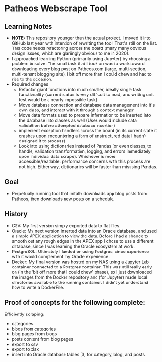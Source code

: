 # Patheos Webscrape Tool

## Learning Notes

- **NOTE:** This repository younger than the actual project. I moved it into GitHub last year with intention of rewriting the tool. That's still on the list. This code needs refactoring across the board (many many obvious design issues, which are glariingly obvious to me in 2020).
- I approached learning Python (primarily using Jupyter) by choosing a problem to solve. The small task that I took on was to work toward downloading every blog post on Patheos.com (large, multi-section, multi-tenant blogging site). I bit off more than I could chew and had to rise to the occasion.
- Required changes
  - Refactor giant functions into much smaller, ideally single task functionality (current status is very difficult to read, and writing unit test would be a nearly impossible task)
  - Move database connection and database data management into it's own class, and interact with it through a context manager
  - Move data formats used to prepare information to be inserted into the database into classes as well (Uses would include data validattion before attempted database insertion)
  - implement exception handlers across the board (in its current state it crashes upon encountering a form of unstructured data I hadn't designed it to process)
  - Look into using dictionaries instead of Pandas (or even classes, to handle, validation transformation, logging, and errors immediately upon individual data scrape). Whichever is more accessible/readable. performance concerns with this process are not high. Either way, dictionaries will be faster than misusing Pandas.

## Goal

- Perpetually running tool that initally downloads app blog posts from Patheos, then downloads new posts on a schedule.

## History

- CSV: My first version simply exported data to flat files.
- Oracle: My next version inserted data into an Oracle database, and used a simple APEX application to view the data. Before I had a chance to smooth out any rough edges in the APEX app I chose to use a different database, since I was learning the Oracle ecosystem at work.
- PostgreSQL: Ultimately I landed on using Postgres, since experience with it would complement my Oracle experience.
- Docker: My final version was hosted on my NAS using a Jupyter Lab container connected to a Postgres container. This was still really early on (in the 'bit off more that I could chew' phase), so I just downloaded the images from the Docker repository and (for Jupyter) made local directories available to the running container. I didn't yet understand how to write a DockerFile.

## Proof of concepts for the following complete:

Efficiently scraping:
- categories
- blogs from categories
- blog pages from blogs
- posts content from blog pages
- export to csv
- export to xlsx
- insert into Oracle database tables (3, for category, blog, and posts


